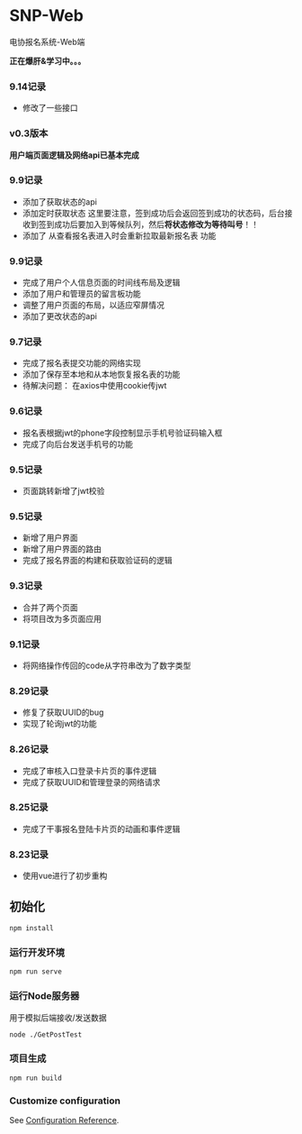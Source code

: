 # SNP-Web
电协报名系统-Web端


**正在爆肝&学习中。。。**

### 9.14记录
- 修改了一些接口

### v0.3版本
 **用户端页面逻辑及网络api已基本完成**

### 9.9记录
- 添加了获取状态的api
- 添加定时获取状态 这里要注意，签到成功后会返回签到成功的状态码，后台接收到签到成功后要加入到等候队列，然后**将状态修改为等待叫号**！！
- 添加了 从查看报名表进入时会重新拉取最新报名表 功能

### 9.9记录
- 完成了用户个人信息页面的时间线布局及逻辑
- 添加了用户和管理员的留言板功能
- 调整了用户页面的布局，以适应窄屏情况
- 添加了更改状态的api

### 9.7记录
- 完成了报名表提交功能的网络实现
- 添加了保存至本地和从本地恢复报名表的功能
- 待解决问题： 在axios中使用cookie传jwt

### 9.6记录
- 报名表根据jwt的phone字段控制显示手机号验证码输入框
- 完成了向后台发送手机号的功能

### 9.5记录
- 页面跳转新增了jwt校验

### 9.5记录
- 新增了用户界面
- 新增了用户界面的路由
- 完成了报名界面的构建和获取验证码的逻辑

### 9.3记录
- 合并了两个页面
- 将项目改为多页面应用

### 9.1记录
- 将网络操作传回的code从字符串改为了数字类型

### 8.29记录
- 修复了获取UUID的bug
- 实现了轮询jwt的功能

### 8.26记录
- 完成了审核入口登录卡片页的事件逻辑
- 完成了获取UUID和管理登录的网络请求

### 8.25记录
- 完成了干事报名登陆卡片页的动画和事件逻辑
### 8.23记录
- 使用vue进行了初步重构

## 初始化
```
npm install
```

### 运行开发环境
```
npm run serve
```
### 运行Node服务器
用于模拟后端接收/发送数据
```
node ./GetPostTest
```

### 项目生成
```
npm run build
```

### Customize configuration
See [Configuration Reference](https://cli.vuejs.org/config/).
